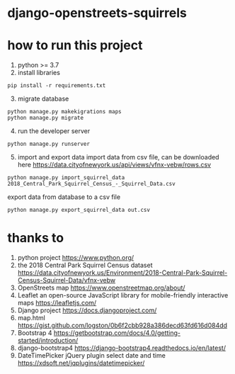 # django-openstreets-squirrels

# how to run this project
1. python >= 3.7 
2. install libraries
```shell
pip install -r requirements.txt
```
3. migrate database
```shell
python manage.py makekigrations maps
python manage.py migrate
```
4. run the developer server
```shell
python manage.py runserver
```
5. import and export data
import data from csv file, can be downloaded here <https://data.cityofnewyork.us/api/views/vfnx-vebw/rows.csv>
```shell
python manage.py import_squirrel_data 2018_Central_Park_Squirrel_Census_-_Squirrel_Data.csv
```
export data from database to a csv file
```shell
python manage.py export_squirrel_data out.csv
```


# thanks to 
1. python project <https://www.python.org/>
2. the 2018 Central Park Squirrel Census dataset <https://data.cityofnewyork.us/Environment/2018-Central-Park-Squirrel-Census-Squirrel-Data/vfnx-vebw>
3. OpenStreets map <https://www.openstreetmap.org/about/>
4. Leaflet an open-source JavaScript library for mobile-friendly interactive maps <https://leafletjs.com/> 
5. Django project <https://docs.djangoproject.com/>
6. map.html <https://gist.github.com/logston/0b6f2cbb928a386decd63fd616d084dd>
7. Bootstrap 4 <https://getbootstrap.com/docs/4.0/getting-started/introduction/>
8. django-bootstrap4 <https://django-bootstrap4.readthedocs.io/en/latest/>
9. DateTimePicker jQuery plugin select date and time <https://xdsoft.net/jqplugins/datetimepicker/>
